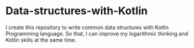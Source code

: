 # Data-structures-with-Kotlin
I create this repository to write common data structures with Kotlin Programming language. So that, I can improve  my logarithmic thinking and Kotlin skills at the same time.
